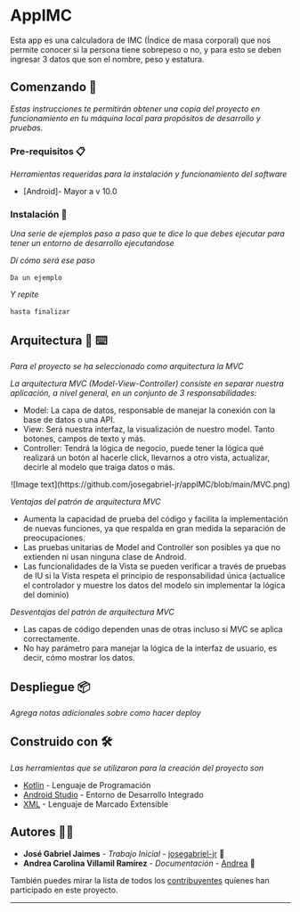 # AppIMC

Esta app es una calculadora de IMC (Índice de masa corporal) que nos permite conocer si la persona tiene sobrepeso o no, y para esto se deben ingresar 3 datos que son el nombre, peso y estatura.

## Comenzando 🚀

_Estas instrucciones te permitirán obtener una copia del proyecto en funcionamiento en tu máquina local para propósitos de desarrollo y pruebas._


### Pre-requisitos 📋

_Herramientas requeridas para la instalación y funcionamiento del software_
* [Android]- Mayor a v 10.0

### Instalación 🔧

_Una serie de ejemplos paso a paso que te dice lo que debes ejecutar para tener un entorno de desarrollo ejecutandose_

_Dí cómo será ese paso_

```
Da un ejemplo
```

_Y repite_

```
hasta finalizar
```


## Arquitectura 🔩 ⌨️

_Para el proyecto se ha seleccionado como arquitectura la MVC_

_La arquitectura MVC (Model-View-Controller) consiste en separar nuestra aplicación, a nivel general, en un conjunto de 3 responsabilidades:_

* Model: La capa de datos, responsable de manejar la conexión con la base de datos o una API.
* View: Será nuestra interfaz, la visualización de nuestro model. Tanto botones, campos de texto y más.
* Controller: Tendrá la lógica de negocio, puede tener la lógica qué realizará un botón al hacerle click, llevarnos a otro vista, actualizar, decirle al modelo que traiga datos o más.

<p align="center">
![Image text](https://github.com/josegabriel-jr/appIMC/blob/main/MVC.png)
</p>

_Ventajas del patrón de arquitectura MVC_
* Aumenta la capacidad de prueba del código y facilita la implementación de nuevas funciones, ya que respalda en gran medida la separación de preocupaciones.
* Las pruebas unitarias de Model and Controller son posibles ya que no extienden ni usan ninguna clase de Android.
* Las funcionalidades de la Vista se pueden verificar a través de pruebas de IU si la Vista respeta el principio de responsabilidad única (actualice el controlador y muestre los datos del modelo sin implementar la lógica del dominio)

_Desventajas del patrón de arquitectura MVC_
* Las capas de código dependen unas de otras incluso si MVC se aplica correctamente.
* No hay parámetro para manejar la lógica de la interfaz de usuario, es decir, cómo mostrar los datos.


## Despliegue 📦

_Agrega notas adicionales sobre como hacer deploy_


## Construido con 🛠️

_Las herramientas que se utilizaron para la creación del proyecto son_

* [Kotlin](https://kotlinlang.org) - Lenguaje de Programación
* [Android Studio](https://developer.android.com/studio?hl=es-419) - Entorno de Desarrollo Integrado
* [XML](https://www.crehana.com/blog/desarrollo-web/que-es-xml/) - Lenguaje de Marcado Extensible


## Autores 🧑‍🔧

* **José Gabriel Jaimes** - *Trabajo Inicial* - [josegabriel-jr](https://github.com/josegabriel-jr) 🧑
* **Andrea Carolina Villamil Ramírez** - *Documentación* - [Andrea](https://github.com/Andrea-lol) 👩

También puedes mirar la lista de todos los [contribuyentes](https://github.com/josegabriel-jr/appIMC/graphs/contributors) quíenes han participado en este proyecto. 



---

